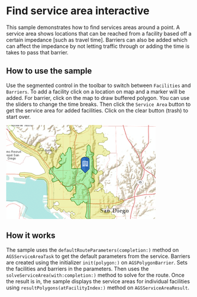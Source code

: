 # Find service area interactive

This sample demonstrates how to find services areas around a point. A service area shows locations that can be reached from a facility based off a certain impedance [such as travel time]. Barriers can also be added which can affect the impedance by not letting traffic through or adding the time is takes to pass that barrier.

## How to use the sample

Use the segmented control in the toolbar to switch between `Facilities` and `Barriers`. To add a facility click on a location on map and a marker will be added. For barrier, click on the map to draw buffered polygon. You can use the sliders to change the time breaks. Then click the `Service Area` button to get the service area for added facilities. Click on the clear button (trash) to start over.

![](image1.png)

## How it works

The sample uses the `defaultRouteParameters(completion:)` method on `AGSServiceAreaTask` to get the default parameters from the service. Barriers are created using the initializer `init(polygon:)` on `AGSPolygonBarrier`. Sets the facilities and barriers in the parameters. Then uses the `solveServiceArea(with:completion:)` method to solve for the route. Once the result is in, the sample displays the service areas for individual facilities using `resultPolygons(atFacilityIndex:)` method on `AGSServiceAreaResult`.






